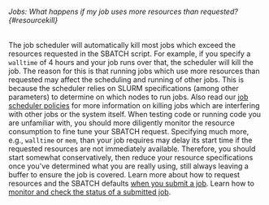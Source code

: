 ###### Jobs: What happens if my job uses more resources than requested? {#resourcekill}

The job scheduler will automatically kill most jobs which
exceed the resources requested in the SBATCH script. For example, if you
specify a `walltime` of 4 hours and your job runs over that, the
scheduler will kill the job. The reason for this is that running jobs
which use more resources than requested may affect the scheduling and
running of other jobs. This is because the scheduler relies on SLURM
specifications (among other parameters) to determine on which nodes to
run jobs. Also read our [job scheduler policies](/?page_id=89) for more
information on killing jobs which are interfering with other jobs or the
system itself. When testing code or running code you are unfamiliar
with, you should more diligently monitor the resource consumption to
fine tune your SBATCH request. Specifying much more, e.g., `walltime`
or `mem`, than your job requires may delay its start time if the
requested resources are not immediately available. Therefore, you should
start somewhat conservatively, then reduce your resource specifications
once you've determined what you are really using, still always leaving a
buffer to ensure the job is covered. Learn more about how to request
resources and the SBATCH defaults [when you submit a
job](/?page_id=343). Learn how to [monitor and check the status of a
submitted job](/?page_id=361).
